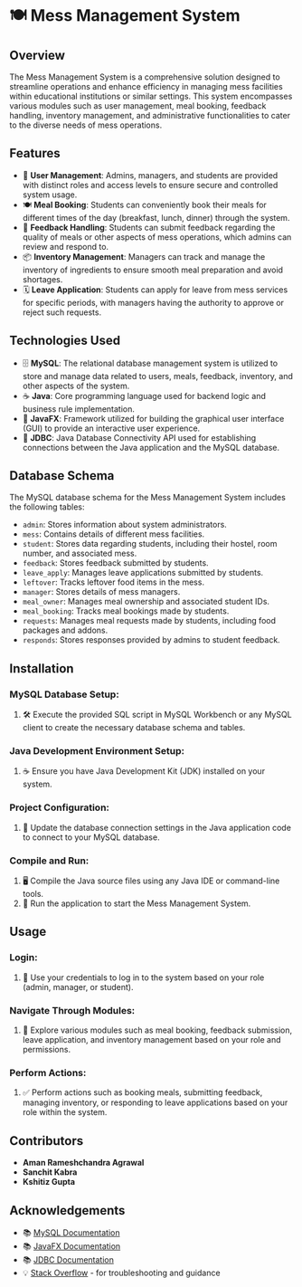 # 🍽️ Mess Management System

## Overview
The Mess Management System is a comprehensive solution designed to streamline operations and enhance efficiency in managing mess facilities within educational institutions or similar settings. This system encompasses various modules such as user management, meal booking, feedback handling, inventory management, and administrative functionalities to cater to the diverse needs of mess operations.

## Features
- 👥 **User Management**: Admins, managers, and students are provided with distinct roles and access levels to ensure secure and controlled system usage.
- 🍽️ **Meal Booking**: Students can conveniently book their meals for different times of the day (breakfast, lunch, dinner) through the system.
- 📝 **Feedback Handling**: Students can submit feedback regarding the quality of meals or other aspects of mess operations, which admins can review and respond to.
- 📦 **Inventory Management**: Managers can track and manage the inventory of ingredients to ensure smooth meal preparation and avoid shortages.
- 🗓️ **Leave Application**: Students can apply for leave from mess services for specific periods, with managers having the authority to approve or reject such requests.

## Technologies Used
- 🗄️ **MySQL**: The relational database management system is utilized to store and manage data related to users, meals, feedback, inventory, and other aspects of the system.
- ☕ **Java**: Core programming language used for backend logic and business rule implementation.
- 🎨 **JavaFX**: Framework utilized for building the graphical user interface (GUI) to provide an interactive user experience.
- 🔗 **JDBC**: Java Database Connectivity API used for establishing connections between the Java application and the MySQL database.

## Database Schema
The MySQL database schema for the Mess Management System includes the following tables:
- `admin`: Stores information about system administrators.
- `mess`: Contains details of different mess facilities.
- `student`: Stores data regarding students, including their hostel, room number, and associated mess.
- `feedback`: Stores feedback submitted by students.
- `leave_apply`: Manages leave applications submitted by students.
- `leftover`: Tracks leftover food items in the mess.
- `manager`: Stores details of mess managers.
- `meal_owner`: Manages meal ownership and associated student IDs.
- `meal_booking`: Tracks meal bookings made by students.
- `requests`: Manages meal requests made by students, including food packages and addons.
- `responds`: Stores responses provided by admins to student feedback.

## Installation

### MySQL Database Setup:
1. 🛠️ Execute the provided SQL script in MySQL Workbench or any MySQL client to create the necessary database schema and tables.

### Java Development Environment Setup:
1. ☕ Ensure you have Java Development Kit (JDK) installed on your system.

### Project Configuration:
1. 🔧 Update the database connection settings in the Java application code to connect to your MySQL database.

### Compile and Run:
1. 🖥️ Compile the Java source files using any Java IDE or command-line tools.
2. 🚀 Run the application to start the Mess Management System.

## Usage

### Login:
1. 🔑 Use your credentials to log in to the system based on your role (admin, manager, or student).

### Navigate Through Modules:
1. 📂 Explore various modules such as meal booking, feedback submission, leave application, and inventory management based on your role and permissions.

### Perform Actions:
1. ✅ Perform actions such as booking meals, submitting feedback, managing inventory, or responding to leave applications based on your role within the system.

## Contributors
- **Aman Rameshchandra Agrawal**
- **Sanchit Kabra**
- **Kshitiz Gupta**

## Acknowledgements
- 📚 [MySQL Documentation](https://dev.mysql.com/doc/)
- 📚 [JavaFX Documentation](https://openjfx.io/)
- 📚 [JDBC Documentation](https://docs.oracle.com/javase/8/docs/technotes/guides/jdbc/)
- 💡 [Stack Overflow](https://stackoverflow.com/) - for troubleshooting and guidance
